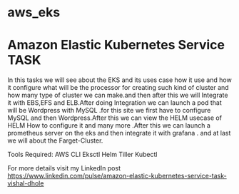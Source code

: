 # aws_eks
# Amazon Elastic Kubernetes Service TASK
In this tasks we will see about the EKS and its uses case how it use and how it configure what will be the processor for creating such kind of cluster and how many type of cluster we can make.and then after this we will Integrate it with EBS,EFS and ELB.After doing Integration we can launch a pod that will be Wordpress with MySQL .for this site we first have to configure MySQL and then Wordpress.After this we can view the HELM usecase of HELM How to configure it and many more .After this we can launch a prometheus server on the eks and then integrate it with grafana . and at last we will about the Farget-Cluster.

Tools Required:
AWS CLI
Eksctl
Helm
Tiller
Kubectl

For more details visit my LinkedIn post https://www.linkedin.com/pulse/amazon-elastic-kubernetes-service-task-vishal-dhole
